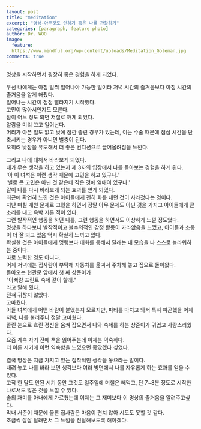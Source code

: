 ```yaml
---
layout: post
title: "meditation"
excerpt: "명상-아무것도 안하기 혹은 나를 관찰하기"
categories: [paragraph, feature photo]
author: Dr. WOO
image:
  feature: 
  https://www.mindful.org/wp-content/uploads/Meditation_Goleman.jpg
comments: true
---
```


명상을 시작하면서 굉장히 좋은 경험을 하게 되었다.   

우선 나에게는 아침 일찍 일어나야 가능한 일이라 저녁 시간의 즐거움보다 아침 시간의 즐거움을 알게 해줬다.   
일어나는 시간이 점점 빨라지기 시작했다.   
고민이 많아서인지도 모른다.   
잠이 어느 정도 되면 저절로 깨게 되었다.   
알람을 미리 끄고 일어난다.   
머리가 아픈 일도 없고 낮에 잠깐 졸린 경우가 있는데, 이는 수술 때문에 점심 시간을 단축시키는 경우가 아니면 벌충이 된다.   
오히려 낮잠을 유도해서 더 좋은 컨디션으로 끌어올려짐을 느낀다.   

그리고 나에 대해서 바라보게 되었다.   
내가 무슨 생각을 하고 있는지 제 3자의 입장에서 나를 돌아보는 경험을 하게 된다.   
'아 이 녀석은 이런 생각 때문에 고민을 하고 있구나.'   
'별로 큰 고민은 아닌 것 같은데 작은 것에 얽매여 있구나.'   
같이 나를 다시 바라보게 되는 효과를 얻게 되었다.   
최근에 확연히 느낀 것은 아이들에게 괜히 화를 내던 것이 사라졌다는 것이다.   
지난 며칠 개원 문제로 고민을 하면서 정말 아무 문제도 아닌 것을 가지고 아이들에게 큰 소리를 내고 윽박 지른 적이 있다.   
그런 발작적인 행동을 하던 나를, 그런 행동을 하면서도 이상하게 느낄 정도였다.   
명상을 하다보니 발작적이고 불수의적인 감정 활동이 가라앉음을 느꼈고, 아이들과 소통이 더 잘 되고 있음 역시 확실히 느끼고 있다.   
확실한 것은 아이들에게 명령보다 대화를 통해서 달래는 내 모습을 나 스스로 놀라워하는 중이다.   
따로 노력한 것도 아니다.   
어제 저녁에는 집사람이 부탁해 자동차를 옮겨서 주차해 놓고 집으로 돌아왔다.   
돌아오는 현관문 앞에서 첫 째 상준이가   
"아빠랑 프린트 숙제 같이 할래."   
라고 말해 줬다.   
전혀 귀찮지 않았다.   
고마웠다.   
아들 녀석에게 어떤 바람이 불었는지 모르지만, 파티를 마치고 와서 특히 피곤했을 어제 저녁, 나를 불러주니 정말 고마웠다.   
졸린 눈으로 흐린 정신을 움켜 잡으면서 나와 숙제를 하는 상준이가 귀엽고 사랑스러웠다.   
요즘 계속 자기 전에 책을 읽어주는데 이제는 익숙하다.   
더 이른 시기에 이런 익숙함을 느꼈으면 좋았겠다 싶었다.   

결국 명상은 지금 가지고 있는 집착적인 생각을 놓으라는 말이다.   
내려 놓고 나를 바라 보면 생각보다 여러 방면에서 나를 자유롭게 하는 효과를 얻을 수 있다.   
고작 한 달도 안된 시기 동안 그것도 일주일에 며칠은 빼먹고, 단 7~8분 정도로 시작한 나로서도 많은 것을 느낄 수 있다.   
술의 재미를 아내에게 가르쳤는데 이제는 그 재미보다 이 명상의 즐거움을 알려주고싶다.   
막내 서준이 때문에 물론 집사람은 마음이 편치 않아 시도도 못할 것 같다.   
조금씩 살살 달래면서 그 느낌을 전달해보도록 해야겠다.  